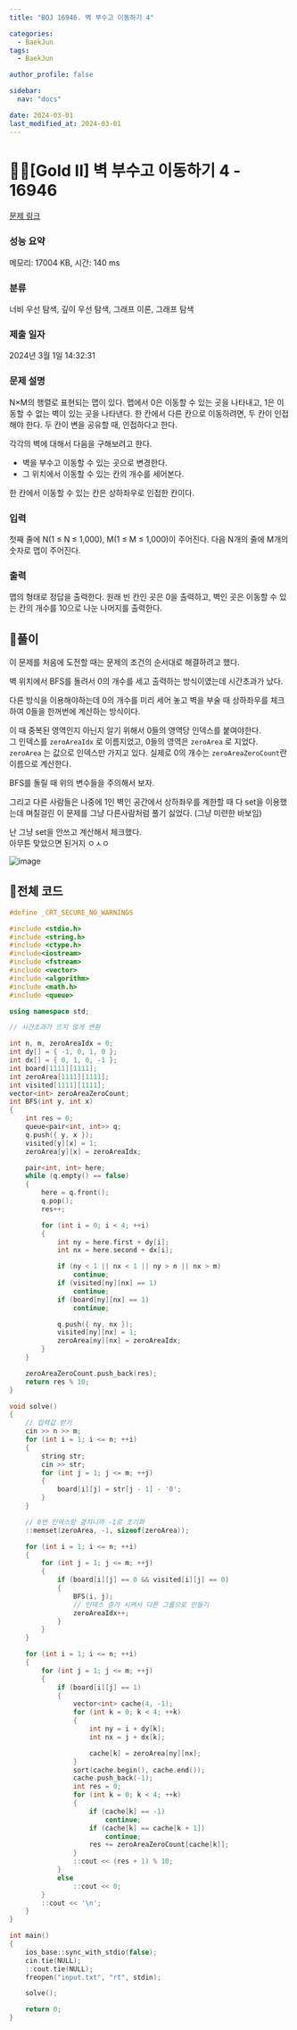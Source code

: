 ```yaml
---
title: "BOJ 16946. 벽 부수고 이동하기 4"

categories:
  - BaekJun
tags:
  - BaekJun

author_profile: false

sidebar:
  nav: "docs"

date: 2024-03-01
last_modified_at: 2024-03-01
---
```


# 🙇‍♀️[Gold II] 벽 부수고 이동하기 4 - 16946 

[문제 링크](https://www.acmicpc.net/problem/16946) 

### 성능 요약

메모리: 17004 KB, 시간: 140 ms

### 분류

너비 우선 탐색, 깊이 우선 탐색, 그래프 이론, 그래프 탐색

### 제출 일자

2024년 3월 1일 14:32:31

### 문제 설명

<p>N×M의 행렬로 표현되는 맵이 있다. 맵에서 0은 이동할 수 있는 곳을 나타내고, 1은 이동할 수 없는 벽이 있는 곳을 나타낸다. 한 칸에서 다른 칸으로 이동하려면, 두 칸이 인접해야 한다. 두 칸이 변을 공유할 때, 인접하다고 한다.</p>

<p>각각의 벽에 대해서 다음을 구해보려고 한다.</p>

<ul>
	<li>벽을 부수고 이동할 수 있는 곳으로 변경한다.</li>
	<li>그 위치에서 이동할 수 있는 칸의 개수를 세어본다.</li>
</ul>

<p>한 칸에서 이동할 수 있는 칸은 상하좌우로 인접한 칸이다.</p>

### 입력 

 <p>첫째 줄에 N(1 ≤ N ≤ 1,000), M(1 ≤ M ≤ 1,000)이 주어진다. 다음 N개의 줄에 M개의 숫자로 맵이 주어진다.</p>

### 출력 

 <p>맵의 형태로 정답을 출력한다. 원래 빈 칸인 곳은 0을 출력하고, 벽인 곳은 이동할 수 있는 칸의 개수를 10으로 나눈 나머지를 출력한다.</p>

## 🚀풀이

이 문제를 처음에 도전할 때는 문제의 조건의 순서대로 해결하려고 했다.  

벽 위치에서 BFS를 돌려서 0의 개수를 세고 출력하는 방식이였는데 시간초과가 났다.  

다른 방식을 이용해야하는데 0의 개수를 미리 세어 놓고 벽을 부술 때 상하좌우를 체크하여 0들을 한꺼번에 계산하는 방식이다.  

이 때 중복된 영역인지 아닌지 알기 위해서 0들의 영역당 인덱스를 붙여야한다.  
그 인덱스를 `zeroAreaIdx` 로 이름지었고, 0들의 영역은 `zeroArea` 로 지었다.  
`zeroArea` 는 값으로 인덱스만 가지고 있다. 실제로 0의 개수는 `zeroAreaZeroCount`란 이름으로 계산한다.  

BFS를 돌릴 때 위의 변수들을 주의해서 보자.  

그리고 다른 사람들은 나중에 1인 벽인 공간에서 상하좌우를 계한할 때 다 set을 이용했는데 며칠걸린 이 문제를 그냥 다른사람처럼 풀기 싫었다. (그냥 미련한 바보임)  

난 그냥 set을 안쓰고 계산해서 체크했다.  
아무튼 맞았으면 된거지 ㅇㅅㅇ  

![image](https://github.com/stopresent/BOJ/assets/86364202/f2b7d99c-2be1-42cc-90e7-a0be1dae62d7)


## 🚀전체 코드

```cpp
#define _CRT_SECURE_NO_WARNINGS

#include <stdio.h>
#include <string.h>
#include <ctype.h>
#include<iostream>
#include <fstream>
#include <vector>
#include <algorithm>
#include <math.h>
#include <queue>

using namespace std;

// 시간초과가 뜨지 않게 변환

int n, m, zeroAreaIdx = 0;
int dy[] = { -1, 0, 1, 0 };
int dx[] = { 0, 1, 0, -1 };
int board[1111][1111];
int zeroArea[1111][1111];
int visited[1111][1111];
vector<int> zeroAreaZeroCount;
int BFS(int y, int x)
{
	int res = 0;
	queue<pair<int, int>> q;
	q.push({ y, x });
	visited[y][x] = 1;
	zeroArea[y][x] = zeroAreaIdx;

	pair<int, int> here;
	while (q.empty() == false)
	{
		here = q.front();
		q.pop();
		res++;

		for (int i = 0; i < 4; ++i)
		{
			int ny = here.first + dy[i];
			int nx = here.second + dx[i];

			if (ny < 1 || nx < 1 || ny > n || nx > m)
				continue;
			if (visited[ny][nx] == 1)
				continue;
			if (board[ny][nx] == 1)
				continue;

			q.push({ ny, nx });
			visited[ny][nx] = 1;
			zeroArea[ny][nx] = zeroAreaIdx;
		}
	}

	zeroAreaZeroCount.push_back(res);
	return res % 10;
}

void solve()
{
	// 입력값 받기
	cin >> n >> m;
	for (int i = 1; i <= n; ++i)
	{
		string str;
		cin >> str;
		for (int j = 1; j <= m; ++j)
		{
			board[i][j] = str[j - 1] - '0';
		}
	}

    // 0번 인덱스랑 곂치니까 -1로 초기화
	::memset(zeroArea, -1, sizeof(zeroArea));

	for (int i = 1; i <= n; ++i)
	{
		for (int j = 1; j <= m; ++j)
		{
			if (board[i][j] == 0 && visited[i][j] == 0)
			{
				BFS(i, j);
                // 인덱스 증가 시켜서 다른 그룹으로 만들기
				zeroAreaIdx++;
			}
		}
	}

	for (int i = 1; i <= n; ++i)
	{
		for (int j = 1; j <= m; ++j)
		{
			if (board[i][j] == 1)
			{
				vector<int> cache(4, -1);
				for (int k = 0; k < 4; ++k)
				{
					int ny = i + dy[k];
					int nx = j + dx[k];

					cache[k] = zeroArea[ny][nx];
				}
				sort(cache.begin(), cache.end());
				cache.push_back(-1);
				int res = 0;
				for (int k = 0; k < 4; ++k)
				{
					if (cache[k] == -1)
						continue;
					if (cache[k] == cache[k + 1])
						continue;
					res += zeroAreaZeroCount[cache[k]];
				}
				::cout << (res + 1) % 10;
			}
			else
				::cout << 0;
		}
		::cout << '\n';
	}
}

int main()
{
	ios_base::sync_with_stdio(false);
	cin.tie(NULL);
	::cout.tie(NULL);
	freopen("input.txt", "rt", stdin);

	solve();

	return 0;
}
```